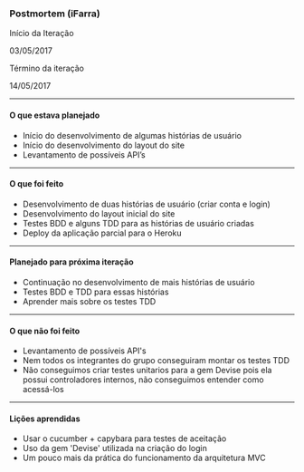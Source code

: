 ### Postmortem (iFarra)

 

Início da Iteração

03/05/2017
 

Término da iteração

14/05/2017

-------------------------
#### O que estava planejado

- Início do desenvolvimento de algumas histórias de usuário 
- Início do desenvolvimento do layout do site
- Levantamento de possíveis API’s  
-------------------------
#### O que foi feito

- Desenvolvimento de duas histórias de usuário (criar conta e login) 
- Desenvolvimento do layout inicial do site
- Testes BDD e alguns TDD para as histórias de usuário criadas
- Deploy da aplicação parcial para o Heroku
-------------------------
#### Planejado para próxima iteração

- Continuação no desenvolvimento de mais histórias de usuário 
- Testes BDD e TDD para essas histórias
- Aprender mais sobre os testes TDD
-------------------------
#### O que não foi feito

- Levantamento de possíveis API's
- Nem todos os integrantes do grupo conseguiram montar os testes TDD
- Não conseguimos criar testes unitarios para a gem Devise pois ela possui controladores internos, não conseguimos entender como acessá-los
-------------------------
#### Lições aprendidas

- Usar o cucumber + capybara para testes de aceitação 
- Uso da gem 'Devise' utilizada na criação do login
- Um pouco mais da prática do funcionamento da arquitetura MVC